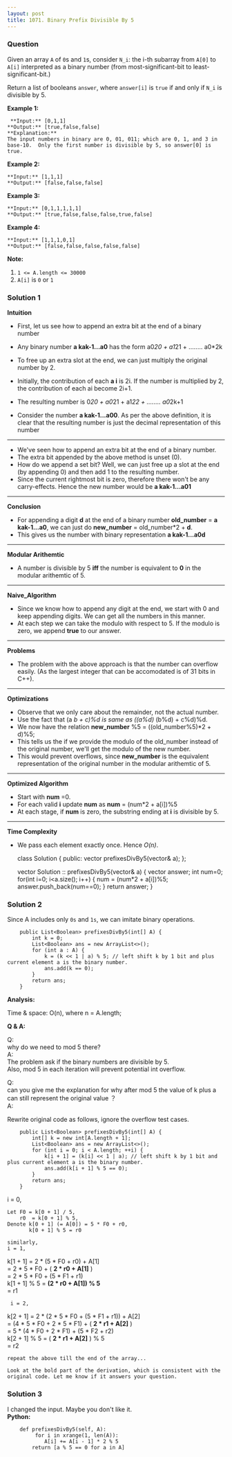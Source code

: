 ```yaml
---
layout: post
title: 1071. Binary Prefix Divisible By 5
---
```

### Question
Given an array `A` of `0`s and `1`s, consider `N_i`: the i-th subarray from
`A[0]` to `A[i]` interpreted as a binary number (from most-significant-bit to
least-significant-bit.)

Return a list of booleans `answer`, where `answer[i]` is `true` if and only if
`N_i` is divisible by 5.

 **Example 1:**

    
    
     **Input:** [0,1,1]
    **Output:** [true,false,false]
    **Explanation:**
    The input numbers in binary are 0, 01, 011; which are 0, 1, and 3 in base-10.  Only the first number is divisible by 5, so answer[0] is true.
    

**Example 2:**

    
    
    **Input:** [1,1,1]
    **Output:** [false,false,false]
    

**Example 3:**

    
    
    **Input:** [0,1,1,1,1,1]
    **Output:** [true,false,false,false,true,false]
    

**Example 4:**

    
    
    **Input:** [1,1,1,0,1]
    **Output:** [false,false,false,false,false]
    



 **Note:**

  1. `1 <= A.length <= 30000`
  2. `A[i]` is `0` or `1`

### Solution 1
 **Intuition**

  * First, let us see how to append an extra bit at the end of a binary number

  * Any binary number **a kak-1...a0** has the form a0*20 \+ a1*21 \+ ........ a0*2k

  * To free up an extra slot at the end, we can just multiply the original number by 2.

  * Initially, the contribution of each **a i** is 2i. If the number is multiplied by 2, the contribution of each ai become 2i+1.

  * The resulting number is 0*20 \+ a0*21 \+ a1*22 \+ ........ a0*2k+1

  * Consider the number **a kak-1...a00**. As per the above definition, it is clear that the resulting number is just the decimal representation of this number

* * *

  * We've seen how to append an extra bit at the end of a binary number.
  * The extra bit appended by the above method is unset (0).
  * How do we append a set bit? Well, we can just free up a slot at the end (by appending 0) and then add 1 to the resulting number.
  * Since the current rightmost bit is zero, therefore there won't be any carry-effects. Hence the new number would be **a kak-1...a01**

* * *

 **Conclusion**

  * For appending a digit **d** at the end of a binary number **old_number** = **a kak-1...a0**, we can just do **new_number** = old_number*2 + **d**.
  * This gives us the number with binary representation **a kak-1...a0d**

* * *

 **Modular Arithemtic**

  * A number is divisible by 5 **iff** the number is equivalent to **0** in the modular arithemtic of 5.

* * *

 **Naive_Algorithm**

  * Since we know how to append any digit at the end, we start with 0 and keep appending digits. We can get all the numbers in this manner.
  * At each step we can take the modulo with respect to 5. If the modulo is zero, we append **true** to our answer.

* * *

 **Problems**

  * The problem with the above approach is that the number can overflow easily. (As the largest integer that can be accomodated is of 31 bits in C++).

* * *

 **Optimizations**

  * Observe that we only care about the remainder, not the actual number.
  * Use the fact that (a _b + c)%d is same as ((a%d)_ (b%d) + c%d)%d.
  * We now have the relation **new_number** %5 = ((old_number%5)*2 + d)%5;
  * This tells us the if we provide the modulo of the old_number instead of the original number, we'll get the modulo of the new number.
  * This would prevent overflows, since **new_number** is the equivalent representation of the original number in the modular arithemtic of 5.

* * *

 **Optimized Algorithm**

  * Start with **num** =0.
  * For each valid **i** update **num** as **num** = (num*2 + a[i])%5
  * At each stage, if **num** is zero, the substring ending at **i** is divisible by 5.

* * *

 **Time Complexity**

  * We pass each element exactly once. Hence _O(n)_.

    
    
     class Solution
    {
    public:
        vector<bool> prefixesDivBy5(vector<int>& a);
    };
    
    vector<bool> Solution :: prefixesDivBy5(vector<int>& a)
    {
        vector<bool> answer;
        int num=0;
        for(int i=0; i<a.size(); i++)
        {
            num = (num*2 + a[i])%5;
            answer.push_back(num==0);
        }
        return answer;
    }
    


### Solution 2
Since A includes only `0s` and `1s`, we can imitate binary operations.

    
    
        public List<Boolean> prefixesDivBy5(int[] A) {
            int k = 0;
            List<Boolean> ans = new ArrayList<>();
            for (int a : A) {
                k = (k << 1 | a) % 5; // left shift k by 1 bit and plus current element a is the binary number.
                ans.add(k == 0); 
            }
            return ans;
        }
    

**Analysis:**

Time & space: O(n), where n = A.length;

**Q & A:**

Q:  
why do we need to mod 5 there?  
A:  
The problem ask if the binary numbers are divisible by 5.  
Also, mod 5 in each iteration will prevent potential int overflow.

Q:  
can you give me the explanation for why after mod 5 the value of k plus a can
still represent the original value ？  
A:

Rewrite original code as follows, ignore the overflow test cases.

    
    
        public List<Boolean> prefixesDivBy5(int[] A) {
            int[] k = new int[A.length + 1];
            List<Boolean> ans = new ArrayList<>();
            for (int i = 0; i < A.length; ++i) {
                k[i + 1] = (k[i] << 1 | a); // left shift k by 1 bit and plus current element a is the binary number.
                ans.add(k[i + 1] % 5 == 0); 
            }
            return ans;
        }
    

i = 0,

    
    
    Let F0 = k[0 + 1] / 5,
        r0  = k[0 + 1] % 5,
    Denote k[0 + 1] (= A[0]) = 5 * F0 + r0, 
           k[0 + 1] % 5 = r0
    
    similarly,
    i = 1,
    

k[1 + 1] = 2 * (5 * F0 + r0) + A[1]  
= 2 * 5 * F0 + ( **2 * r0 + A[1]** )  
= 2 * 5 * F0 + (5 * F1 + r1)  
k[1 + 1] % 5 = **(2 * r0 + A[1]) % 5**  
= r1

    
    
     i = 2,
    

k[2 + 1] = 2 * (2 * 5 * F0 + (5 * F1 + r1)) + A[2]  
= (4 * 5 * F0 + 2 * 5 * F1) + ( **2 * r1 + A[2]** )  
= 5 * (4 * F0 + 2 * F1) + (5 * F2 + r2)  
k[2 + 1] % 5 = ( **2 * r1 + A[2]** ) % 5  
= r2

    
    
    repeat the above till the end of the array...
    
    Look at the bold part of the derivation, which is consistent with the original code. Let me know if it answers your question.
    


### Solution 3
I changed the input. Maybe you don't like it.  
 **Python:**

    
    
        def prefixesDivBy5(self, A):
             for i in xrange(1, len(A)):
                A[i] += A[i - 1] * 2 % 5
            return [a % 5 == 0 for a in A]
    



